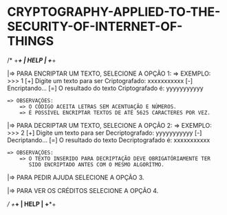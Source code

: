 # CRYPTOGRAPHY-APPLIED-TO-THE-SECURITY-OF-INTERNET-OF-THINGS
/*
+***************************************************************************+
|                                   HELP                                    |
+***************************************************************************+
          
|=> PARA ENCRIPTAR UM TEXTO, SELECIONE A OPÇÃO 1:
    => EXEMPLO: >>> 1
                [+] Digite um texto para ser Criptografado: xxxxxxxxxxx
                [-] Encriptando...
                [=] O resultado do texto Criptografado é: yyyyyyyyyyy

    => OBSERVAÇÕES:
        => O CÓDIGO ACEITA LETRAS SEM ACENTUAÇÃO E NÚMEROS.
        => É POSSÍVEL ENCRIPTAR TEXTOS DE ATÉ 5625 CARACTERES POR VEZ.

|=> PARA DECRIPTAR UM TEXTO, SELECIONE A OPÇÃO 2:
    => EXEMPLO: >>> 2
                [+] Digite um texto para ser Decriptografado: yyyyyyyyyyy
                [-] Decriptando...
                [=] O resultado do texto Decriptografado é: xxxxxxxxxxx

    => OBSERVAÇÕES:
        => O TEXTO INSERIDO PARA DECRIPTAÇÃO DEVE OBRIGATÓRIAMENTE TER 
           SIDO ENCRIPTADO ANTES COM O MESMO ALGORÍTMO.

|=> PARA PEDIR AJUDA SELECIONE A OPÇÃO 3.

|=> PARA VER OS CRÉDITOS SELECIONE A OPÇÃO 4.

*/
+***************************************************************************+
|                                   HELP                                    |
+***************************************************************************+
